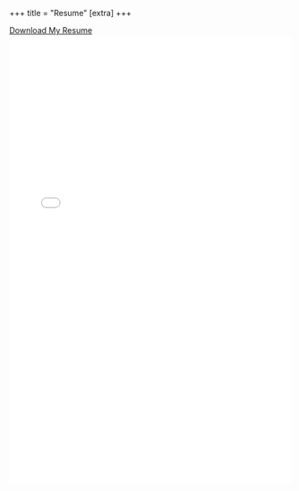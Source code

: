 +++
title = "Resume"
[extra] 
+++
<!-- <div class="colored buttons centered">
 <a href="files/resume.pdf" download> Download Resume</a>
</div>
<iframe src="files/resume.pdf" width="100%" height="600px"></iframe> -->

<div class="colored buttons centered">
<a href="/Lucca Correia Resume.pdf" download class="download-button">Download My Resume</a>
</div>

<iframe src="/Lucca Correia Resume.pdf" width="100%" height="800px" style="border: none;"></iframe>